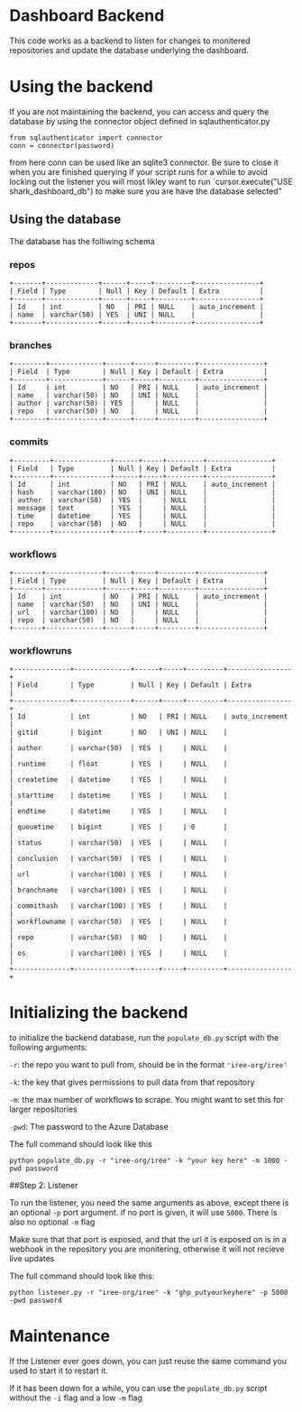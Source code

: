 # Dashboard Backend

This code works as a backend to listen for changes to monitered repositories and update the database underlying the dashboard.

# Using the backend

If you are not maintaining the backend, you can access and query the database by using the connector object defined in sqlauthenticator.py
```
from sqlauthenticator import connector
conn = connector(password)
```
from here conn can be used like an sqlite3 connector.  Be sure to close it when you are finished querying if your script runs for a while to avoid locking out the listener you will most likley want to run `cursor.execute("USE shark_dashboard_db") to make sure you are have the database selected"

## Using the database

The database has the folliwing schema

### repos
```
+-------+-------------+------+-----+---------+----------------+
| Field | Type        | Null | Key | Default | Extra          |
+-------+-------------+------+-----+---------+----------------+
| Id    | int         | NO   | PRI | NULL    | auto_increment |
| name  | varchar(50) | YES  | UNI | NULL    |                |
+-------+-------------+------+-----+---------+----------------+
```

### branches
```
+--------+-------------+------+-----+---------+----------------+
| Field  | Type        | Null | Key | Default | Extra          |
+--------+-------------+------+-----+---------+----------------+
| Id     | int         | NO   | PRI | NULL    | auto_increment |
| name   | varchar(50) | NO   | UNI | NULL    |                |
| author | varchar(50) | YES  |     | NULL    |                |
| repo   | varchar(50) | NO   |     | NULL    |                |
+--------+-------------+------+-----+---------+----------------+
```

### commits
```
+---------+--------------+------+-----+---------+----------------+
| Field   | Type         | Null | Key | Default | Extra          |
+---------+--------------+------+-----+---------+----------------+
| Id      | int          | NO   | PRI | NULL    | auto_increment |
| hash    | varchar(100) | NO   | UNI | NULL    |                |
| author  | varchar(50)  | YES  |     | NULL    |                |
| message | text         | YES  |     | NULL    |                |
| time    | datetime     | YES  |     | NULL    |                |
| repo    | varchar(50)  | NO   |     | NULL    |                |
+---------+--------------+------+-----+---------+----------------+
```

### workflows
```
+-------+--------------+------+-----+---------+----------------+
| Field | Type         | Null | Key | Default | Extra          |
+-------+--------------+------+-----+---------+----------------+
| Id    | int          | NO   | PRI | NULL    | auto_increment |
| name  | varchar(50)  | NO   | UNI | NULL    |                |
| url   | varchar(100) | NO   |     | NULL    |                |
| repo  | varchar(50)  | NO   |     | NULL    |                |
+-------+--------------+------+-----+---------+----------------+
```

### workflowruns
```
+--------------+--------------+------+-----+---------+----------------+
| Field        | Type         | Null | Key | Default | Extra          |
+--------------+--------------+------+-----+---------+----------------+
| Id           | int          | NO   | PRI | NULL    | auto_increment |
| gitid        | bigint       | NO   | UNI | NULL    |                |
| author       | varchar(50)  | YES  |     | NULL    |                |
| runtime      | float        | YES  |     | NULL    |                |
| createtime   | datetime     | YES  |     | NULL    |                |
| starttime    | datetime     | YES  |     | NULL    |                |
| endtime      | datetime     | YES  |     | NULL    |                |
| queuetime    | bigint       | YES  |     | 0       |                |
| status       | varchar(50)  | YES  |     | NULL    |                |
| conclusion   | varchar(50)  | YES  |     | NULL    |                |
| url          | varchar(100) | YES  |     | NULL    |                |
| branchname   | varchar(100) | YES  |     | NULL    |                |
| commithash   | varchar(100) | YES  |     | NULL    |                |
| workflowname | varchar(50)  | YES  |     | NULL    |                |
| repo         | varchar(50)  | NO   |     | NULL    |                |
| os           | varchar(100) | YES  |     | NULL    |                |
+--------------+--------------+------+-----+---------+----------------+
```

# Initializing the backend 

to initialize the backend database, run the `populate_db.py` script with the following arguments:


`-r`: the repo you want to pull from, should be in the format `'iree-org/iree'`

`-k`: the key that gives permissions to pull data from that repository 

`-m`: the max number of workflows to scrape. You might want to set this for larger repositories

`-pwd`: The password to the Azure Database

The full command should look like this
```
python populate_db.py -r "iree-org/iree" -k "your key here" -m 1000 -pwd password
```

##Step 2: Listener

To run the listener, you need the same arguments as above, except there is an optional `-p` port argument. if no port is given, it will use `5000`. There is also no optional `-m` flag

Make sure that that port is exposed, and that the url it is exposed on is in a webhook in the repository you are monitering, otherwise it will not recieve live updates

The full command should look like this:
```
python listener.py -r "iree-org/iree" -k "ghp_putyourkeyhere" -p 5000 -pwd password
```


# Maintenance

If the Listener ever goes down, you can just reuse the same command you used to start it to restart it.

If it has been down for a while, you can use the `populate_db.py` script without the `-i` flag and a low `-m` flag